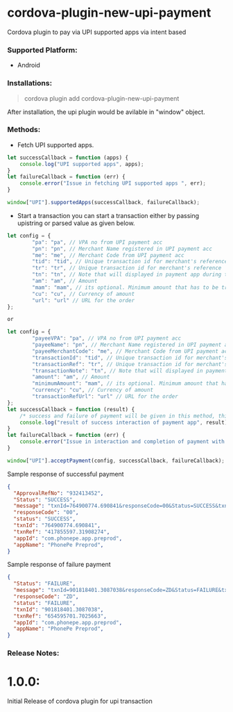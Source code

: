 # cordova-plugin-new-upi-payment
Cordova plugin to pay via UPI supported apps via intent based

### Supported Platform:
* Android

### Installations:
> cordova plugin add cordova-plugin-new-upi-payment

After installation, the upi plugin would be avilable in "window" object.

### Methods:
* Fetch UPI supported apps.
```js
let successCallback = function (apps) {
    console.log("UPI supported apps", apps);
}
let failureCallback = function (err) {
    console.error("Issue in fetching UPI supported apps ", err);
}

window["UPI"].supportedApps(successCallback, failureCallback);
```
* Start a transaction
you can start a transaction either by passing upistring or parsed value as given below.

```js
let config = {
        "pa": "pa", // VPA no from UPI payment acc
        "pn": "pn", // Merchant Name registered in UPI payment acc
        "me": "me", // Merchant Code from UPI payment acc
        "tid": "tid", // Unique transaction id for merchant's reference
        "tr": "tr", // Unique transaction id for merchant's reference
        "tn": "tn", // Note that will displayed in payment app during transaction
        "am": "am", // Amount 
        "mam": "mam", // its optional. Minimum amount that has to be transferred 
        "cu": "cu", // Currency of amount
        "url": "url" // URL for the order
};

or

let config = {
        "payeeVPA": "pa", // VPA no from UPI payment acc
        "payeeName": "pn", // Merchant Name registered in UPI payment acc
        "payeeMerchantCode": "me", // Merchant Code from UPI payment acc
        "transactionId": "tid", // Unique transaction id for merchant's reference
        "transactionRef": "tr", // Unique transaction id for merchant's reference
        "transactionNote": "tn", // Note that will displayed in payment app during transaction
        "amount": "am", // Amount 
        "minimumAmount": "mam", // its optional. Minimum amount that has to be transferred 
        "currency": "cu", // Currency of amount
        "transactionRefUrl": "url" // URL for the order
};
let successCallback = function (result) { 
    /* success and failure of payment will be given in this method, this is because each payment uses different name to represent the status of transaction under "Status" field.*/
    console.log("result of success interaction of payment app", result);
}
let failureCallback = function (err) {
    console.error("Issue in interaction and completion of payment with UPI", err);
}

window["UPI"].acceptPayment(config, successCallback, failureCallback);
```

Sample response of successful payment
```json
{
  "ApprovalRefNo": "932413452",
  "Status": "SUCCESS",
  "message": "txnId=764900774.690841&responseCode=00&Status=SUCCESS&txnRef=417855597.31908274&ApprovalRefNo=932413452",
  "responseCode": "00",
  "status": "SUCCESS",
  "txnId": "764900774.690841",
  "txnRef": "417855597.31908274",
  "appId": "com.phonepe.app.preprod",
  "appName": "PhonePe Preprod",
}
```

Sample response of failure payment
```json
{
  "Status": "FAILURE",
  "message": "txnId=901818401.3087038&responseCode=ZD&Status=FAILURE&txnRef=654595701.7025663",
  "responseCode": "ZD",
  "status": "FAILURE",
  "txnId": "901818401.3087038",
  "txnRef": "654595701.7025663",
  "appId": "com.phonepe.app.preprod",
  "appName": "PhonePe Preprod",
}
```

### Release Notes:
# 1.0.0:
 Initial Release of cordova plugin for upi transaction
